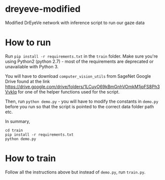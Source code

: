 # dreyeve-modified
Modified DrEyeVe network with inference script to run our gaze data

# How to run
Run `pip install -r requirements.txt` in the `train` folder. Make sure you're using Python2 (python 2.7) - most of the requirements are deprecated or unavailable with Python 3.

You will have to download `computer_vision_utils` from SageNet Google Drive found at the link https://drive.google.com/drive/folders/1LCuyO69kBmGnhVOmkM1jpFS8Ph3VvkIq for one of the helper functions used for the script.

Then, run `python demo.py` - you will have to modify the constants in `demo.py` before you run so that the script is pointed to the correct data folder path etc.

In summary, 
```
cd train
pip install -r requirements.txt
python demo.py
```

# How to train 
Follow all the instructions above but instead of `demo.py`, run `train.py`. 